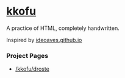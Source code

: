 # [kkofu](https://kkofu.github.io)

A practice of HTML, completely handwritten.

Inspired by [ideoaves.github.io](https://github.com/ideoaves/ideoaves.github.io)


### Project Pages
- [/kkofu/droste](https://github.com/kkofu/droste)
